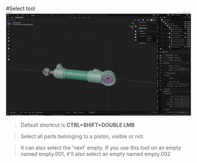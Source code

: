 #Select tool
![Radial array](../gifs/selecttool.gif)  
>Default shortcut is **CTRL+SHIFT+DOUBLE LMB**

>Select all parts belonging to a piston, visible or not.

>It can also select the 'next' empty. If you use this tool on an empty named empty.001, it'll also select an empty named empty.002